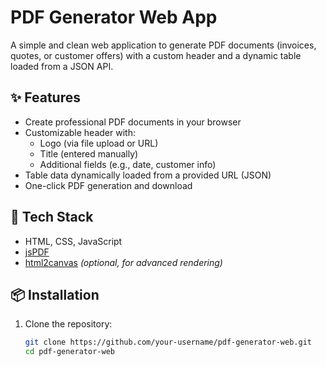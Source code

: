 # PDF Generator Web App

A simple and clean web application to generate PDF documents (invoices, quotes, or customer offers) with a custom header and a dynamic table loaded from a JSON API.

## ✨ Features

- Create professional PDF documents in your browser
- Customizable header with:
  - Logo (via file upload or URL)
  - Title (entered manually)
  - Additional fields (e.g., date, customer info)
- Table data dynamically loaded from a provided URL (JSON)
- One-click PDF generation and download

## 🚀 Tech Stack

- HTML, CSS, JavaScript
- [jsPDF](https://github.com/parallax/jsPDF)
- [html2canvas](https://github.com/niklasvh/html2canvas) _(optional, for advanced rendering)_

## 📦 Installation

1. Clone the repository:
   ```bash
   git clone https://github.com/your-username/pdf-generator-web.git
   cd pdf-generator-web
   ```
